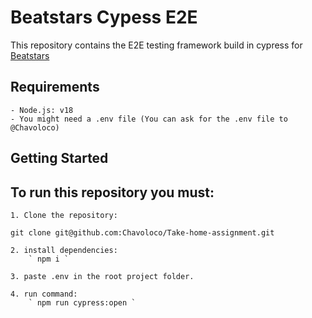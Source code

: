 # Beatstars Cypess E2E 

This repository contains the E2E testing framework build in cypress for [Beatstars](https://www.beatstars.com/)

## Requirements
    - Node.js: v18
    - You might need a .env file (You can ask for the .env file to @Chavoloco)

## Getting Started

To run this repository you must:
- 
    1. Clone the repository:
   ` git clone git@github.com:Chavoloco/Take-home-assignment.git `
    
    2. install dependencies: 
        ` npm i ` 

    3. paste .env in the root project folder.

    4. run command:
        ` npm run cypress:open ` 
